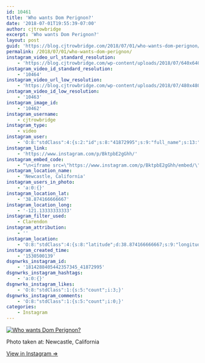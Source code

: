 ```yaml
---
id: 10461
title: 'Who wants Dom Perignon?'
date: '2018-07-01T19:55:39-07:00'
author: cjtrowbridge
excerpt: 'Who wants Dom Perignon?'
layout: post
guid: 'https://blog.cjtrowbridge.com/2018/07/01/who-wants-dom-perignon/'
permalink: /2018/07/01/who-wants-dom-perignon/
instagram_video_url_standard_resolution:
    - 'https://blog.cjtrowbridge.com/wp-content/uploads/2018/07/640x640-video-1530500139.mp4'
instagram_video_id_standard_resolution:
    - '10464'
instagram_video_url_low_resolution:
    - 'https://blog.cjtrowbridge.com/wp-content/uploads/2018/07/480x480-video-1530500139.mp4'
instagram_video_id_low_resolution:
    - '10463'
instagram_image_id:
    - '10462'
instagram_username:
    - cjtrowbridge
instagram_type:
    - video
instagram_user:
    - 'O:8:"stdClass":4:{s:2:"id";s:8:"41872995";s:9:"full_name";s:13:"CJ Trowbridge";s:15:"profile_picture";s:141:"https://scontent.cdninstagram.com/vp/bdb3dc682730332976d1b56b290153a5/5BE0461C/t51.2885-19/s150x150/13724650_1188772791164794_142557231_a.jpg";s:8:"username";s:12:"cjtrowbridge";}'
instagram_link:
    - 'https://www.instagram.com/p/BktpbE2gGhh/'
instagram_embed_code:
    - "\n<iframe src=\"https://www.instagram.com/p/BktpbE2gGhh/embed/\" width=\"612\" height=\"710\" frameborder=\"0\" scrolling=\"no\" allowtransparency=\"true\" class=\"insta-image-embed\"></iframe>\n"
instagram_location_name:
    - 'Newcastle, California'
instagram_users_in_photo:
    - 'a:0:{}'
instagram_location_lat:
    - '38.874166666667'
instagram_location_long:
    - '-121.13333333333'
instagram_filter_used:
    - Clarendon
instagram_attribution:
    - ''
instagram_location:
    - 'O:8:"stdClass":4:{s:8:"latitude";d:38.874166666667;s:9:"longitude";d:-121.13333333333;s:4:"name";s:21:"Newcastle, California";s:2:"id";i:239746983;}'
instagram_created_time:
    - '1530500139'
dsgnwrks_instagram_id:
    - '1814288405442357345_41872995'
dsgnwrks_instagram_hashtags:
    - 'a:0:{}'
dsgnwrks_instagram_likes:
    - 'O:8:"stdClass":1:{s:5:"count";i:3;}'
dsgnwrks_instagram_comments:
    - 'O:8:"stdClass":1:{s:5:"count";i:0;}'
categories:
    - Instagram
---
```


[![Who wants Dom Perignon?](https://blog.cjtrowbridge.com/wp-content/uploads/2018/07/1530500139-1-1.jpg)](https://www.instagram.com/p/BktpbE2gGhh/)

Photo taken at: Newcastle, California

[View in Instagram ⇒](https://www.instagram.com/p/BktpbE2gGhh/)